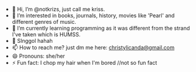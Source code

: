 - 👋 Hi, I’m @notkrizs, just call me kriss.
- 👀 I’m interested in books, journals, history, movies like 'Pearl' and different genres of music.
- 🌱 I’m currently learning programming as it was different from the strand I've taken which is HUMSS.
- 💞️ SInggol hahah
- 📫 How to reach me? just dm me here: christylicanda@gmail.com
- 😄 Pronouns: she/her
- ⚡ Fun fact: I chop my hair when I'm bored //not so fun fact

<!---
notkrizs/notkrizs is a ✨ special ✨ repository because its `README.md` (this file) appears on your GitHub profile.
You can click the Preview link to take a look at your changes.
--->
